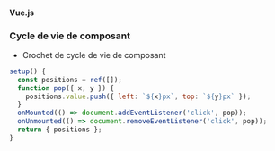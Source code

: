 #### Vue.js
### Cycle de vie de composant

* Crochet de cycle de vie de composant

```javascript [6,7]
setup() {
  const positions = ref([]);
  function pop({ x, y }) {
    positions.value.push({ left: `${x}px`, top: `${y}px` });
  }
  onMounted(() => document.addEventListener('click', pop));
  onUnmounted(() => document.removeEventListener('click', pop));
  return { positions };
}
```

<div data-code-example="vue-lifecycle-hooks" data-code-example-size="small"></div>

